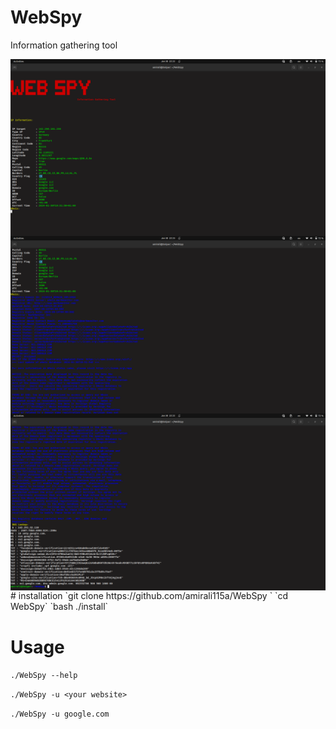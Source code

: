 # WebSpy
Information gathering  tool

<img align="center" src="screen.png" width="900">
<img align="center" src="screen2.png" width="900">
<img align="center" src="screen3.png" width="900">
# installation
`git clone https://github.com/amirali115a/WebSpy `
`cd WebSpy`
`bash ./install`

# Usage
`./WebSpy --help `

`./WebSpy -u <your website>`


` ./WebSpy -u google.com  `


